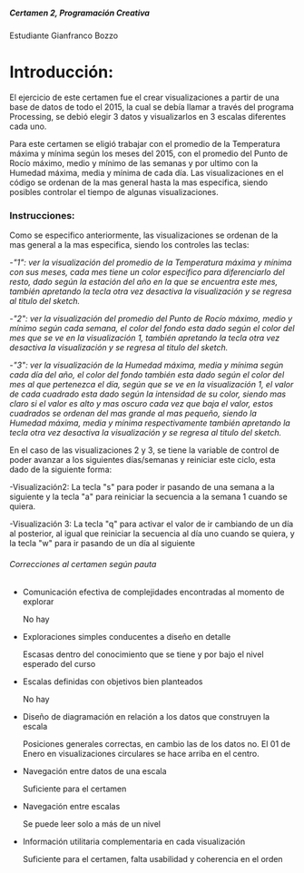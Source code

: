 ##### Certamen 2, Programación Creativa

Estudiante Gianfranco Bozzo

# Introducción:

El ejercicio de este certamen fue el crear visualizaciones a partir de una base de datos de todo el 2015, la cual se debía llamar a través del programa Processing, se debió elegir 3 datos y visualizarlos en 3 escalas diferentes cada uno.

Para este certamen se eligió trabajar con el promedio de la Temperatura máxima y mínima según los meses del 2015, con el promedio del Punto de Rocío máximo, medio y mínimo de las semanas y por ultimo con la Humedad máxima, media y mínima de cada día. Las visualizaciones en el código se ordenan de la mas general hasta la mas especifica, siendo posibles controlar el tiempo de algunas visualizaciones.



### Instrucciones:

Como se especifico anteriormente, las visualizaciones se ordenan de la mas general a la mas especifica, siendo los controles las teclas:

*-"1": ver la visualización del promedio de la Temperatura máxima y mínima con sus meses, cada mes tiene un color especifico para diferenciarlo del resto, dado según la estación del año en la que se encuentra este mes, también apretando la tecla otra vez desactiva la visualización y se regresa al titulo del sketch.* 

*-"2": ver la visualización del promedio del Punto de Rocío máximo, medio y mínimo según cada semana, el color del fondo esta dado según el color del mes que se ve en la visualización 1, también apretando la tecla otra vez desactiva la visualización y se regresa al titulo del sketch.* 

*-"3": ver la visualización de la Humedad máxima, media y mínima según cada día del año, el color del fondo también esta dado según el color del mes al que pertenezca el día, según que se ve en la visualización 1, el valor de cada cuadrado esta dado según la intensidad de su color, siendo mas claro si el valor es alto y mas oscuro cada vez que baja el valor, estos cuadrados se ordenan del mas grande al mas pequeño, siendo la Humedad máxima, media y mínima respectivamente también apretando la tecla otra vez desactiva la visualización y se regresa al titulo del sketch.* 



En el caso de las visualizaciones 2 y 3, se tiene la variable de control de poder avanzar a los siguientes días/semanas y reiniciar este ciclo, esta dado de la siguiente forma:

-Visualización2: La tecla "s" para poder ir pasando de una semana a la siguiente y la tecla "a" para reiniciar la secuencia a la semana 1 cuando se quiera.

-Visualización 3: La tecla "q" para activar el valor de ir cambiando de un día al posterior, al igual que reiniciar la secuencia al día uno cuando se quiera, y la tecla "w" para ir pasando de un día al siguiente





###### Correcciones al certamen según pauta

- Comunicación efectiva de complejidades encontradas al momento de explorar

	No hay

- Exploraciones simples conducentes a diseño en detalle

	Escasas dentro del conocimiento que se tiene y por bajo el nivel esperado del curso

- Escalas definidas con objetivos bien planteados

	No hay

- Diseño de diagramación en relación a los datos que construyen la escala

	Posiciones generales correctas, en cambio las de los datos no. El 01 de Enero en visualizaciones circulares se hace arriba en el centro. 

- Navegación entre datos de una escala                                

  Suficiente para el certamen

- Navegación entre escalas                                            

  Se puede leer solo a más de un nivel

- Información utilitaria complementaria en cada visualización  

  Suficiente para el certamen, falta usabilidad y coherencia en el orden